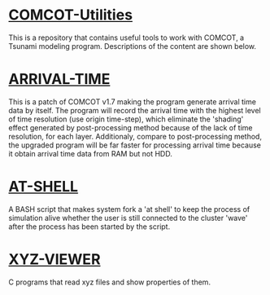 # [COMCOT-Utilities](https://github.com/HandsomeAndy/COMCOT-Utilities)
This is a repository that contains useful tools to work with COMCOT, a Tsunami modeling program.
Descriptions of the content are shown below.
# [ARRIVAL-TIME](https://github.com/HandsomeAndy/COMCOT-Utilities/tree/master/ARRIVAL-TIME)
This is a patch of COMCOT v1.7 making the program generate arrival time data by itself. The program will record the arrival time with the highest level of time resolution (use origin time-step), which eliminate the 'shading' effect generated by post-processing method because of the lack of time resolution, for each layer. Additionaly, compare to post-processing method, the upgraded program will be far faster for processing arrival time because it obtain arrival time data from RAM but not HDD.
# [AT-SHELL](https://github.com/HandsomeAndy/COMCOT-Utilities/tree/master/AT-SHELL)
A BASH script that makes system fork a 'at shell' to keep the process of simulation alive whether the user is still connected to the cluster 'wave' after the process has been started by the script.
# [XYZ-VIEWER](https://github.com/HandsomeAndy/COMCOT-Utilities/tree/master/XYZ-VIEWER)
C programs that read xyz files and show properties of them.
